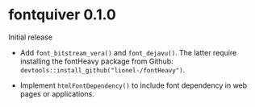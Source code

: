 
# fontquiver 0.1.0

Initial release

- Add `font_bitstream_vera()` and `font_dejavu()`. The latter require
  installing the fontHeavy package from Github:
  `devtools::install_github("lionel-/fontHeavy")`.

- Implement `htmlFontDependency()` to include font dependency in web
  pages or applications.
